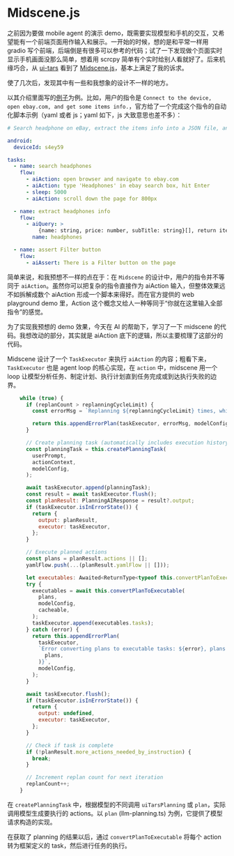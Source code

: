 # Midscene.js

之前因为要做 mobile agent 的演示 demo，既需要实现模型和手机的交互，又希望能有一个前端页面用作输入和展示。一开始的时候，想的是和平常一样用 gradio 写个前端，后端倒是有很多可以参考的代码；试了一下发现做个页面实时显示手机画面没那么简单，想着用 scrcpy 简单有个实时给别人看就好了。后来机缘巧合，从 [ui-tars](https://github.com/bytedance/UI-TARS) 看到了 [Midscene.js](https://github.com/web-infra-dev/Midscene)，基本上满足了我的诉求。

使了几次后，发现其中有一些和我想象的设计不一样的地方。

以其介绍里面写的[例子](https://midscenejs.com/blog-support-android-automation.html#write-the-automation-scripts-by-yaml-file)为例。比如，用户的指令是 ``Connect to the device, open ebay.com, and get some items info.``，官方给了一个完成这个指令的自动化脚本示例（yaml 或者 js；yaml 如下，js 大致意思也差不多）：

```yaml
# Search headphone on eBay, extract the items info into a JSON file, and assert the shopping cart icon

android:
  deviceId: s4ey59

tasks:
  - name: search headphones
    flow:
      - aiAction: open browser and navigate to ebay.com
      - aiAction: type 'Headphones' in ebay search box, hit Enter
      - sleep: 5000
      - aiAction: scroll down the page for 800px

  - name: extract headphones info
    flow:
      - aiQuery: >
          {name: string, price: number, subTitle: string}[], return item name, price and the subTitle on the lower right corner of each item
        name: headphones

  - name: assert Filter button
    flow:
      - aiAssert: There is a Filter button on the page
```

简单来说，和我预想不一样的点在于：在 ``Midscene`` 的设计中，用户的指令并不等同于 ``aiAction``。虽然你可以把复杂的指令直接作为 aiAction 输入，但整体效果远不如拆解成数个 aiAction 形成一个脚本来得好。而在官方提供的 web playground demo 里，Action 这个概念又给人一种等同于“你就在这里输入全部指令”的感觉。

为了实现我预想的 demo 效果，今天在 AI 的帮助下，学习了一下 midscene 的代码。我想改动的部分，其实就是 aiAction 底下的逻辑，所以主要梳理了这部分的代码。

Midscene 设计了一个 ``TaskExecutor`` 来执行 ``aiAction`` 的内容；粗看下来，``TaskExecutor`` 也是 agent loop 的核心实现，在 ``action`` 中，midscene 用一个 loop 让模型分析任务、制定计划、执行计划直到任务完成或到达执行失败的边界。

```javascript
    while (true) {
      if (replanCount > replanningCycleLimit) {
        const errorMsg = `Replanning ${replanningCycleLimit} times, which is more than the limit, please split the task into multiple steps`;

        return this.appendErrorPlan(taskExecutor, errorMsg, modelConfig);
      }

      // Create planning task (automatically includes execution history if available)
      const planningTask = this.createPlanningTask(
        userPrompt,
        actionContext,
        modelConfig,
      );

      await taskExecutor.append(planningTask);
      const result = await taskExecutor.flush();
      const planResult: PlanningAIResponse = result?.output;
      if (taskExecutor.isInErrorState()) {
        return {
          output: planResult,
          executor: taskExecutor,
        };
      }

      // Execute planned actions
      const plans = planResult.actions || [];
      yamlFlow.push(...(planResult.yamlFlow || []));

      let executables: Awaited<ReturnType<typeof this.convertPlanToExecutable>>;
      try {
        executables = await this.convertPlanToExecutable(
          plans,
          modelConfig,
          cacheable,
        );
        taskExecutor.append(executables.tasks);
      } catch (error) {
        return this.appendErrorPlan(
          taskExecutor,
          `Error converting plans to executable tasks: ${error}, plans: ${JSON.stringify(
            plans,
          )}`,
          modelConfig,
        );
      }

      await taskExecutor.flush();
      if (taskExecutor.isInErrorState()) {
        return {
          output: undefined,
          executor: taskExecutor,
        };
      }

      // Check if task is complete
      if (!planResult.more_actions_needed_by_instruction) {
        break;
      }

      // Increment replan count for next iteration
      replanCount++;
    }
```

在 ``createPlanningTask`` 中，根据模型的不同调用 ``uiTarsPlanning`` 或 ``plan``，实际调用模型生成要执行的 actions。以 ``plan`` (llm-planning.ts) 为例，它提供了模型请求构造的实现。

在获取了 planning 的结果以后，通过 ``convertPlanToExecutable`` 将每个 action 转为框架定义的 task，然后进行任务的执行。
